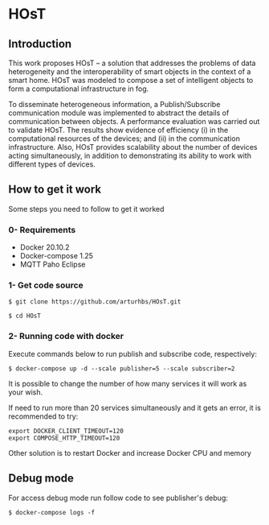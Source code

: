 # HOsT

## Introduction
This work proposes HOsT – a solution that addresses the problems of data heterogeneity and the interoperability of smart objects in the context of a smart home. HOsT was modeled to compose a set of intelligent objects to form a computational infrastructure in fog.

 To disseminate heterogeneous information, a Publish/Subscribe communication module was implemented to abstract the details of communication between objects. A performance evaluation was carried out to validate HOsT. The results show evidence of efficiency (i) in the computational resources of the devices; and (ii) in the communication infrastructure. Also, HOsT provides scalability about the number of devices acting simultaneously, in addition to demonstrating its ability to work with different types of devices.




## How to get it work
Some steps you need to follow to get it worked 

### 0- Requirements
- Docker 20.10.2
- Docker-compose 1.25
- MQTT Paho Eclipse

### 1- Get code source

```
$ git clone https://github.com/arturhbs/HOsT.git
```
```
$ cd HOsT
```

### 2- Running code with docker 
Execute commands below to run publish and subscribe code, respectively:

```
$ docker-compose up -d --scale publisher=5 --scale subscriber=2
```

It is possible to change the number of how many services it will work as your wish.

If need to run more than 20 services simultaneously and it gets an error, it is recommended to try:

```
export DOCKER_CLIENT_TIMEOUT=120
export COMPOSE_HTTP_TIMEOUT=120
```

Other solution is to restart Docker and increase Docker CPU and memory

## Debug mode
For access debug mode run follow code to see publisher's debug:

```
$ docker-compose logs -f 
```